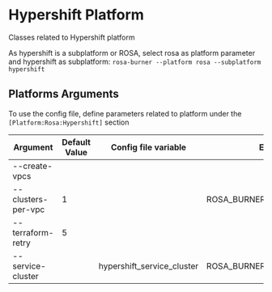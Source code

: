 # Hypershift Platform


Classes related to Hypershift platform

As hypershift is a subplatform or ROSA, select rosa as platform parameter and hypershift as subplatform:
`rosa-burner --platform rosa --subplatform hypershift`

## Platforms Arguments

To use the config file, define parameters related to platform under the `[Platform:Rosa:Hypershift]` section

| Argument                 | Default Value     | Config file variable | Environment Variable           |
|--------------------------|-------------------|----------------------|--------------------------------|
| --create-vpcs             |                   |                                |                                          |
| --clusters-per-vpc        | 1                 |                                | ROSA_BURNER_CLUSTERS_PER_VPC              |
| --terraform-retry         | 5                 |                                |                                          |
| --service-cluster         |                   | hypershift_service_cluster     | ROSA_BURNER_HYPERSHIFT_SERVICE_CLUSTER    |
